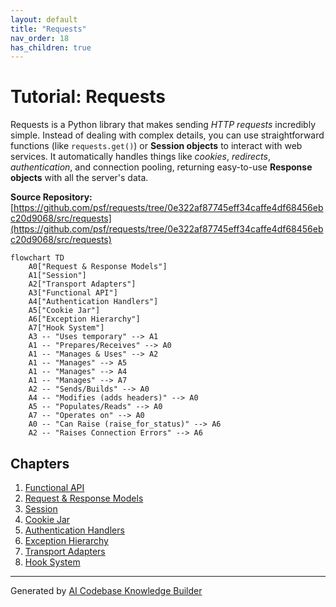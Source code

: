 ```yaml
---
layout: default
title: "Requests"
nav_order: 18
has_children: true
---
```


# Tutorial: Requests

Requests is a Python library that makes sending *HTTP requests* incredibly simple.
Instead of dealing with complex details, you can use straightforward functions (like `requests.get()`) or **Session objects** to interact with web services.
It automatically handles things like *cookies*, *redirects*, *authentication*, and connection pooling, returning easy-to-use **Response objects** with all the server's data.


**Source Repository:** [https://github.com/psf/requests/tree/0e322af87745eff34caffe4df68456ebc20d9068/src/requests](https://github.com/psf/requests/tree/0e322af87745eff34caffe4df68456ebc20d9068/src/requests)

```mermaid
flowchart TD
    A0["Request & Response Models"]
    A1["Session"]
    A2["Transport Adapters"]
    A3["Functional API"]
    A4["Authentication Handlers"]
    A5["Cookie Jar"]
    A6["Exception Hierarchy"]
    A7["Hook System"]
    A3 -- "Uses temporary" --> A1
    A1 -- "Prepares/Receives" --> A0
    A1 -- "Manages & Uses" --> A2
    A1 -- "Manages" --> A5
    A1 -- "Manages" --> A4
    A1 -- "Manages" --> A7
    A2 -- "Sends/Builds" --> A0
    A4 -- "Modifies (adds headers)" --> A0
    A5 -- "Populates/Reads" --> A0
    A7 -- "Operates on" --> A0
    A0 -- "Can Raise (raise_for_status)" --> A6
    A2 -- "Raises Connection Errors" --> A6
```

## Chapters

1. [Functional API](01_functional_api.md)
2. [Request & Response Models](02_request___response_models.md)
3. [Session](03_session.md)
4. [Cookie Jar](04_cookie_jar.md)
5. [Authentication Handlers](05_authentication_handlers.md)
6. [Exception Hierarchy](06_exception_hierarchy.md)
7. [Transport Adapters](07_transport_adapters.md)
8. [Hook System](08_hook_system.md)


---

Generated by [AI Codebase Knowledge Builder](https://github.com/The-Pocket/Tutorial-Codebase-Knowledge)